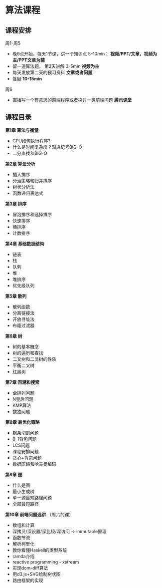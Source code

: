 # 算法课程

## 课程安排

周1-周5
- 晚9点开始，每天1节课，讲一个知识点  5-10min； **视频/PPT/文章，视频为主/PPT文章为辅**
- 留一道算法题， 第2天讲解 3-5min **视频为主**
- 每天发放第二天的预习资料  **文章或者问题**
- 答疑 **10-15min**

周6
- 直播写一个有意思的前端程序或者探讨一类前端问题 **腾讯课堂**

## 课程目录

**第1章 算法与衡量**
- CPU如何执行程序?
- 什么是时间复杂度？渐进记号BIG-O
- 二分查找和BIG-O

**第2章 算法分析**
- 插入排序
- 分治策略和归并排序
- 树状分析法
- 函数递归表达式

**第3章 排序**
- 冒泡排序和选择排序
- 快速排序
- 桶排序
- 计数排序

**第4章 基础数据结构**
- 链表
- 栈
- 队列
- 堆
- 堆排序
- 优先级队列

**第5章 散列**
- 散列函数
- 分离链接法
- 开放寻址法
- 布隆过滤器

**第6章 树**
- 树的基本概念
- 树的遍历和查找
- 二叉树和二叉树的性质
- 平衡二叉树
- 红黑树

**第7章 回溯和搜索**
- 全排列问题
- N皇后问题
- KMP算法
- 数独问题


**第8章 最优化策略**
- 钢条切割问题
- 0-1背包问题
- LCS问题
- 课程安排问题
- 贪心+背包问题
- 数据压缩和哈夫曼编码

**第9章 图**
- 什么是图
- 最小生成树
- 单一源最短路径问题
- 全部最短路径

**第10章 前端问题选讲** （周六的课）
- 数组和计算
- 深拷贝/深设置/深比较/深访问 -> immutable原理
- 函数节流
- 解析柯里化
- 教你看懂Haskell的类型系统
- ramda介绍
- reactive programming - xstream
- 实现dom-diff算法
- 用d3.js+SVG绘制树状图
- 路由框架的实现




